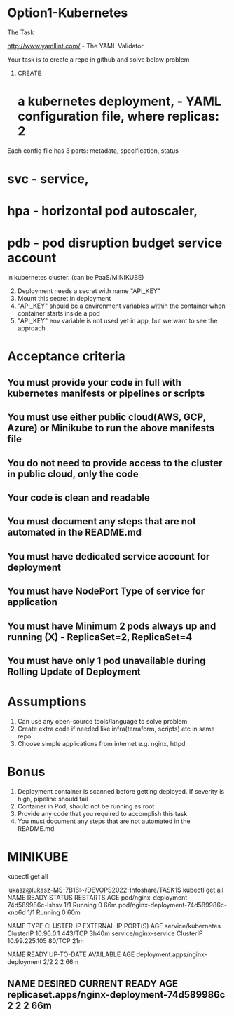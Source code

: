 # Option1-Kubernetes
The Task

http://www.yamllint.com/ - The YAML Validator

Your task is to create a repo in github and solve below problem

1. CREATE 
   
   # a kubernetes deployment,  - YAML configuration file, where replicas: 2
   
Each config file has 3 parts: metadata, specification, status   
   
   
   
   
   
   
   
   
   
   
   
   # svc - service, 
   # hpa - horizontal pod autoscaler, 
   # pdb - pod disruption budget service account 
   
   in kubernetes cluster. (can be PaaS/MINIKUBE)
   
2. Deployment needs a secret with name "API_KEY"
3. Mount this secret in deployment
4. "API_KEY" should be a environment variables within the container when container starts inside a pod
5. "API_KEY" env variable is not used yet in app, but we want to see the approach

# Acceptance criteria

## You must provide your code in full with kubernetes manifests or pipelines or scripts

## You must use either public cloud(AWS, GCP, Azure) or Minikube to run the above manifests file

## You do not need to provide access to the cluster in public cloud, only the code

## Your code is clean and readable

## You must document any steps that are not automated in the README.md

## You must have dedicated service account for deployment

## You must have NodePort Type of service for application

## You must have Minimum 2 pods always up and running   (X)         - ReplicaSet=2, ReplicaSet=4

## You must have only 1 pod unavailable during Rolling Update of Deployment

# Assumptions

1. Can use any open-source tools/language to solve problem
2. Create extra code if needed like infra(terraform, scripts) etc in same repo
3. Choose simple applications from internet e.g. nginx, httpd

# Bonus

1. Deployment container is scanned before getting deployed. If severity is high, pipeline should fail
2. Container in Pod, should not be running as root
3. Provide any code that you required to accomplish this task
4. You must document any steps that are not automated in the README.md

# MINIKUBE 

kubectl get all

lukasz@lukasz-MS-7B18:~/DEVOPS2022-Infoshare/TASK1$ kubectl get all
NAME                                    READY   STATUS    RESTARTS   AGE
pod/nginx-deployment-74d589986c-lshsv   1/1     Running   0          66m
pod/nginx-deployment-74d589986c-xnb6d   1/1     Running   0          60m

NAME                    TYPE        CLUSTER-IP      EXTERNAL-IP   PORT(S)   AGE
service/kubernetes      ClusterIP   10.96.0.1       <none>        443/TCP   3h40m
service/nginx-service   ClusterIP   10.99.225.105   <none>        80/TCP    21m

NAME                               READY   UP-TO-DATE   AVAILABLE   AGE
deployment.apps/nginx-deployment   2/2     2            2           66m

NAME                                          DESIRED   CURRENT   READY   AGE
replicaset.apps/nginx-deployment-74d589986c   2         2         2       66m
-------------------------------------------------------------------------------------------------------------------
   
   
   
   



